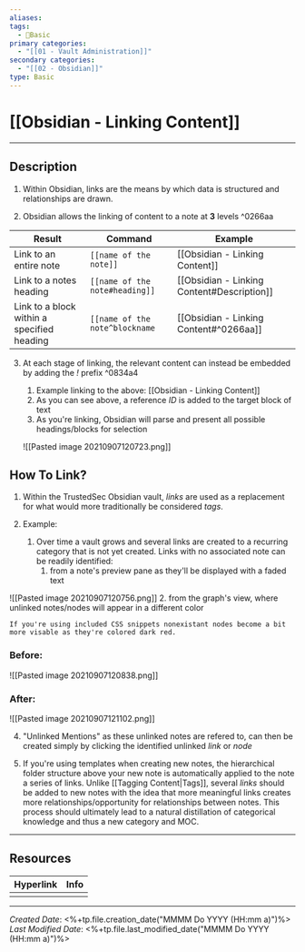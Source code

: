 ```yaml
---
aliases: 
tags:
  - 📝Basic
primary categories:
  - "[[01 - Vault Administration]]"
secondary categories:
  - "[[02 - Obsidian]]"
type: Basic
---
```

# [[Obsidian - Linking Content]]  

***

## Description

1. Within Obsidian, links are the means by which data is structured and relationships are drawn. 

2. Obsidian allows the linking of content to a note at **3** levels ^0266aa

| Result                                     | Command                        | Example                                    |
| ------------------------------------------ | ------------------------------ | ------------------------------------------ |
| Link to an entire note                     | `[[name of the note]]`         | [[Obsidian - Linking Content]]             |
| Link to a notes heading                    | `[[name of the note#heading]]` | [[Obsidian - Linking Content#Description]] |
| Link to a block within a specified heading | `[[name of the note^blockname` | [[Obsidian - Linking Content#^0266aa]]     |

3. At each stage of linking, the relevant content can instead be embedded by adding the *!* prefix ^0834a4
	1. Example linking to the above: [[Obsidian - Linking Content]]
	2. As you can see above, a reference *ID* is added to the target block of text
	3. As you're linking, Obsidian will parse and present all possible headings/blocks for selection
 
	![[Pasted image 20210907120723.png]]

## How To Link?

1. Within the TrustedSec Obsidian vault, *links* are used as a replacement for what would more traditionally be considered *tags*. 

2. Example:
	1. Over time a vault grows and several links are created to a recurring category that is not yet created. Links with no associated note can be readily identified:
		1. from a note's preview pane as they'll be displayed with a faded text
		
![[Pasted image 20210907120756.png]]
		2. from the graph's view, where unlinked notes/nodes will appear in a different color



```ad-important
If you're using included CSS snippets nonexistant nodes become a bit more visable as they're colored dark red.
```

### Before:
![[Pasted image 20210907120838.png]]

### After:
![[Pasted image 20210907121102.png]]

4. "Unlinked Mentions" as these unlinked notes are refered to, can then be created simply by clicking the identified unlinked *link* or *node*

5. If you're using templates when creating new notes, the hierarchical folder structure above your new note is automatically applied to the note a series of links. Unlike [[Tagging Content|Tags]], several *links* should be added to new notes with the idea that more meaningful links creates more relationships/opportunity for relationships between notes. This process should ultimately lead to a natural distillation of categorical knowledge and thus a new category and MOC.

***

## Resources

| Hyperlink | Info |
| --------- | ---- |
|           |      |

***

*Created Date*: <%+tp.file.creation_date("MMMM Do YYYY (HH:mm a)")%>  
*Last Modified Date*: <%+tp.file.last_modified_date("MMMM Do YYYY (HH:mm a)")%>

